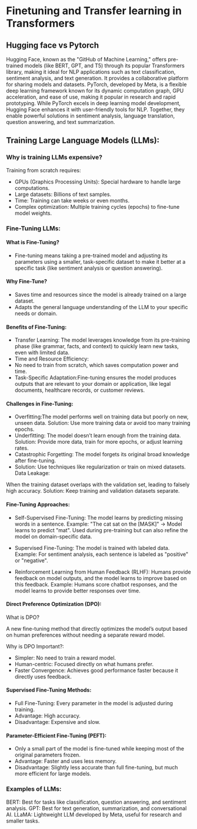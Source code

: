
# Finetuning and Transfer learning in Transformers

## Hugging face vs Pytorch

 Hugging Face, known as the "GitHub of Machine Learning," offers pre-trained models (like BERT, GPT, and T5) through its popular Transformers library, making it ideal for NLP applications such as text classification, sentiment analysis, and text generation. It provides a collaborative platform for sharing models and datasets. PyTorch, developed by Meta, is a flexible deep learning framework known for its dynamic computation graph, GPU acceleration, and ease of use, making it popular in research and rapid prototyping. While PyTorch excels in deep learning model development, Hugging Face enhances it with user-friendly tools for NLP. Together, they enable powerful solutions in sentiment analysis, language translation, question answering, and text summarization.


## Training Large Language Models (LLMs):

### Why is training LLMs expensive?

Training from scratch requires:

 - GPUs (Graphics Processing Units): Special hardware to handle large computations.
 - Large datasets: Billions of text samples.
 - Time: Training can take weeks or even months.
 - Complex optimization: Multiple training cycles (epochs) to fine-tune model weights.

### Fine-Tuning LLMs:

#### What is Fine-Tuning?

 - Fine-tuning means taking a pre-trained model and adjusting its parameters using a smaller, task-specific dataset to make it better at a specific task (like sentiment analysis or question answering).

#### Why Fine-Tune?
 - Saves time and resources since the model is already trained on a large dataset.
 - Adapts the general language understanding of the LLM to your specific needs or domain.

#### Benefits of Fine-Tuning:

 - Transfer Learning: The model leverages knowledge from its pre-training phase (like grammar, facts, and context) to quickly learn new tasks, even with limited data.
 - Time and Resource Efficiency:
 - No need to train from scratch, which saves computation power and time.
 - Task-Specific Adaptation:Fine-tuning ensures the model produces outputs that are relevant to your domain or application, like legal documents, healthcare records, or customer reviews.


#### Challenges in Fine-Tuning:
 - Overfitting:The model performs well on training data but poorly on new, unseen data.
Solution: Use more training data or avoid too many training epochs.
 - Underfitting: The model doesn’t learn enough from the training data.
Solution: Provide more data, train for more epochs, or adjust learning rates.
 - Catastrophic Forgetting: The model forgets its original broad knowledge after fine-tuning.
 - Solution: Use techniques like regularization or train on mixed datasets.
Data Leakage:

When the training dataset overlaps with the validation set, leading to falsely high accuracy.
Solution: Keep training and validation datasets separate.

#### Fine-Tuning Approaches:
 - Self-Supervised Fine-Tuning: The model learns by predicting missing words in a sentence.
Example: "The cat sat on the [MASK]" → Model learns to predict "mat".
Used during pre-training but can also refine the model on domain-specific data.

 - Supervised Fine-Tuning: The model is trained with labeled data.
Example: For sentiment analysis, each sentence is labeled as "positive" or "negative".

 - Reinforcement Learning from Human Feedback (RLHF): Humans provide feedback on model outputs, and the model learns to improve based on this feedback.
Example: Humans score chatbot responses, and the model learns to provide better responses over time.

#### Direct Preference Optimization (DPO):

What is DPO?

A new fine-tuning method that directly optimizes the model’s output based on human preferences without needing a separate reward model.

Why is DPO Important?:
 - Simpler: No need to train a reward model.
 - Human-centric: Focused directly on what humans prefer.
 - Faster Convergence: Achieves good performance faster because it directly uses feedback.

#### Supervised Fine-Tuning Methods:
 - Full Fine-Tuning: Every parameter in the model is adjusted during training.
  - Advantage: High accuracy.
  - Disadvantage: Expensive and slow.

#### Parameter-Efficient Fine-Tuning (PEFT):

 - Only a small part of the model is fine-tuned while keeping most of the original parameters frozen.
  - Advantage: Faster and uses less memory.
  - Disadvantage: Slightly less accurate than full fine-tuning, but much more efficient for large models.

### Examples of LLMs:
BERT: Best for tasks like classification, question answering, and sentiment analysis.
GPT: Best for text generation, summarization, and conversational AI.
LLaMA: Lightweight LLM developed by Meta, useful for research and smaller tasks.
